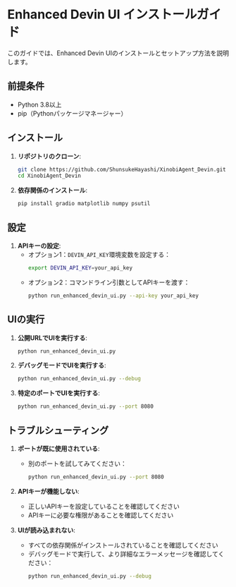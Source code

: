 # Enhanced Devin UI インストールガイド

このガイドでは、Enhanced Devin UIのインストールとセットアップ方法を説明します。

## 前提条件

- Python 3.8以上
- pip（Pythonパッケージマネージャー）

## インストール

1. **リポジトリのクローン**:
   ```bash
   git clone https://github.com/ShunsukeHayashi/XinobiAgent_Devin.git
   cd XinobiAgent_Devin
   ```

2. **依存関係のインストール**:
   ```bash
   pip install gradio matplotlib numpy psutil
   ```

## 設定

1. **APIキーの設定**:
   - オプション1：`DEVIN_API_KEY`環境変数を設定する：
     ```bash
     export DEVIN_API_KEY=your_api_key
     ```
   - オプション2：コマンドライン引数としてAPIキーを渡す：
     ```bash
     python run_enhanced_devin_ui.py --api-key your_api_key
     ```

## UIの実行

1. **公開URLでUIを実行する**:
   ```bash
   python run_enhanced_devin_ui.py
   ```

2. **デバッグモードでUIを実行する**:
   ```bash
   python run_enhanced_devin_ui.py --debug
   ```

3. **特定のポートでUIを実行する**:
   ```bash
   python run_enhanced_devin_ui.py --port 8080
   ```

## トラブルシューティング

1. **ポートが既に使用されている**:
   - 別のポートを試してみてください：
     ```bash
     python run_enhanced_devin_ui.py --port 8080
     ```

2. **APIキーが機能しない**:
   - 正しいAPIキーを設定していることを確認してください
   - APIキーに必要な権限があることを確認してください

3. **UIが読み込まれない**:
   - すべての依存関係がインストールされていることを確認してください
   - デバッグモードで実行して、より詳細なエラーメッセージを確認してください：
     ```bash
     python run_enhanced_devin_ui.py --debug
     ```
